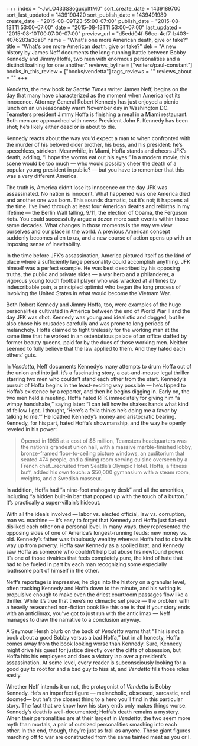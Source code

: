 +++
index = "-JwLO433S3oguxpIttM0"
sort_create_date = 1439189700
sort_last_updated = 1439190420
sort_publish_date = 1439491980
create_date = "2015-08-09T23:55:00-07:00"
publish_date = "2015-08-13T11:53:00-07:00"
date = "2015-08-13T11:53:00-07:00"
last_updated = "2015-08-10T00:07:00-07:00"
preview_url = "d5edd04f-56cc-4cf7-b403-4076283a36a8"
name = "What's one more American death, give or take?"
title = "What's one more American death, give or take?"
dek = "A new history by James Neff documents the long-running battle between Bobby Kennedy and Jimmy Hoffa, two men with enormous personalities and a distinct loathing for one another."
reviews_byline = ["writers/paul-constant"]
books_in_this_review = ["books/vendetta"]
tags_reviews = ""
reviews_about = ""
+++

*Vendetta*, the new book by *Seattle Times* writer James Neff, begins on the day that many have characterized as the moment when America lost its innocence. Attorney General Robert Kennedy has just enjoyed a picnic lunch on an unseasonably warm November day in Washington DC. Teamsters president Jimmy Hoffa is finishing a meal in a Miami restaurant. Both men are approached with news: President John F. Kennedy has been shot; he’s likely either dead or is about to die.

Kennedy reacts about the way you’d expect a man to when confronted with the murder of his beloved older brother, his boss, and his president: he’s speechless, stricken. Meanwhile, in Miami, Hoffa stands and cheers JFK’s death, adding, “I hope the worms eat out his eyes.” In a modern movie, this scene would be too much — who would possibly cheer the death of a popular young president in public? — but you have to remember that this was a very different America.

The truth is, America didn’t lose its innocence on the day JFK was assassinated. No nation is innocent. What happened was one America died and another one was born. This sounds dramatic, but it’s not; it happens all the time. I’ve lived through at least four American deaths and rebirths in my lifetime — the Berlin Wall falling, 9/11, the election of Obama, the Ferguson riots. You could successfully argue a dozen more such events within those same decades. What changes in those moments is the way we view ourselves and our place in the world. A previous American concept suddenly becomes alien to us, and a new course of action opens up with an imposing sense of inevitability.

In the time before JFK’s assassination, America pictured itself as the kind of place where a sufficiently large personality could accomplish anything. JFK himself was a perfect example. He was best described by his opposing truths, the public and private sides — a war hero and a philanderer, a vigorous young touch football player who was wracked at all times by indescribable pain, a principled optimist who began the long process of involving the United States in what would become the Vietnam War.

Both Robert Kennedy and Jimmy Hoffa, too, were examples of the huge personalities cultivated  in America between the end of World War II and the day JFK was shot. Kennedy was young and idealistic and dogged, but he also chose his crusades carefully and was prone to long periods of melancholy. Hoffa claimed to fight tirelessly for the working man at the same time that he worked in an ostentatious palace of an office staffed by former beauty queens, paid for by the dues of those working men. Neither seemed to fully believe that the law applied to them. And they hated each others’ guts.

<div class="break"></div>

In *Vendetta*, Neff documents Kennedy’s many attempts to drum Hoffa out of the union and into jail. it’s a fascinating story, a cat-and-mouse legal thriller starring two men who couldn’t stand each other from the start. Kennedy’s pursuit of Hoffa begins in the least-exciting way possible — he’s tipped to Hoffa’s existence by a reporter, and then he begins digging in. Early on, the two men held a meeting. Hoffa hated RFK immediately for giving him “a wimpy handshake,” saying later: “I can tell how he shakes hands what kind of fellow I got. I thought, ‘Here’s a fella thinks he’s doing me a favor by talking to me.’” He loathed Kennedy’s money and aristocratic bearing. Kennedy, for his part, hated Hoffa’s showmanship, and the way he openly reveled in his power:

<blockquote>Opened in 1955 at a cost of $5 million, Teamsters headquarters was the nation’s grandest union hall, with a massive marble-finished lobby, bronze-framed floor-to-ceiling picture windows, an auditorium that seated 474 people, and a dining room serving cuisine overseen by a French chef…recruited from Seattle’s Olympic Hotel. Hoffa, a fitness buff, added his own touch: a $50,000 gymnasium with a steam room, weights, and a Swedish masseur.</blockquote>

In addition, Hoffa had “a nine-foot mahogany desk” and all the amenities, including “a hidden built-in bar that popped up with the touch of a button.” It’s practically a super-villain’s hideout.

With all the ideals involved — labor vs. elected official, law vs. corruption, man vs. machine — it’s easy to forget that Kennedy and Hoffa just flat-out disliked each other on a personal level. In many ways, they represented the opposing sides of one of America’s longest-running feuds: new money vs. old. Kennedy’s father was fabulously wealthy whereas Hoffa had to claw his way up from poverty. Hoffa saw Kennedy as a spoiled brat, and Kennedy saw Hoffa as someone who couldn’t help but abuse his newfound power. It’s one of those rivalries that feels completely pure, the kind of hate that had to be fueled in part by each man recognizing some especially loathsome part of himself in the other.

<div class="break"></div>

Neff’s reportage is impressive; he digs into the history on a granular level, often tracking Kennedy and Hoffa down to the minute, and his writing is propulsive enough to make even the driest courtroom passages flow like a thriller. While it’s true that there’s no climactic set piece — the problem with a heavily researched non-fiction book like this one is that if your story ends with an anticlimax, you’ve got to just run with the anticlimax — Neff manages to draw the narrative to a conclusion anyway.

A Seymour Hersh blurb on the back of *Vendetta* warns that “This is not a book about a good Bobby versus a bad Hoffa,” but in all honesty, Hoffa comes away from the book looking worse than Kennedy. Sure, Kennedy might drive his quest for justice directly over the cliffs of obsession, but Hoffa hits his employees and does a victory lap over a president’s assassination. At some level, every reader is subconsciously looking for a good guy to root for and a bad guy to hiss at, and *Vendetta* fills those roles easily.

Whether Neff intends it or not, the protagonist of *Vendetta* is Bobby Kennedy. He’s an imperfect figure — melancholic, obsessed, sarcastic, and doomed— but he’s the closest thing to a hero you’ll find in this particular story. The fact that we know how his story ends only makes things worse. Kennedy’s death is well-documented; Hoffa’s death remains a mystery. When their personalities are at their largest in *Vendetta*, the two seem more myth than mortals, a pair of outsized personalities smashing into each other. In the end, though, they’re just as frail as anyone. Those giant figures marching off to war are constructed from the same tainted meat as you or I.